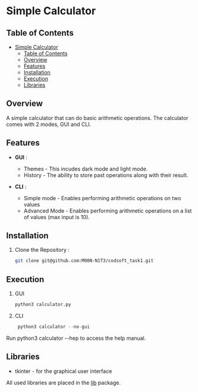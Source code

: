 # Simple Calculator

## Table of Contents

- [Simple Calculator](#simple-calculator)
  - [Table of Contents](#table-of-contents)
  - [Overview](#overview)
  - [Features](#features)
  - [Installation](#installation)
  - [Execution](#execution)
  - [Libraries](#libraries)

## Overview

 A simple calculator that can do basic arithmetic operations. The calculator comes with 2 modes, GUI and CLI.

## Features

- **GUI** :
  - Themes - This incudes dark mode and light mode.
  - History - The ability to store past operations along with their result.

- **CLI** :
  - Simple mode - Enables performing arithmetic operations on two values
  - Advanced Mode - Enables performing arithmetic operations on a list of values (max input is 10).

## Installation

1. Clone the Repository :

    ```bash
    git clone git@github.com:M00N-N1T3/codsoft_task1.git
    ```

## Execution

1. GUI

    ```python
    python3 calculator.py
    ```

2. CLI

   ```python
    python3 calculator --no-gui
    ```

Run python3 calculator --hep to access the help manual.

## Libraries

- tkinter - for the graphical user interface

All used libraries are placed in the [lib](lib) package.
